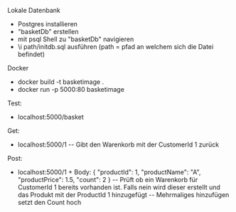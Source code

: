 Lokale Datenbank

- Postgres installieren
- "basketDb" erstellen
- mit psql Shell zu "basketDb" navigieren
- \i path/initdb.sql ausführen (path = pfad an welchem sich die Datei befindet)

Docker
- docker build -t basketimage .
- docker run -p 5000:80 basketimage

Test:
- localhost:5000/basket

Get:
- localhost:5000/1
-- Gibt den Warenkorb mit der CustomerId 1 zurück

Post:
- localhost:5000/1 + Body: { "productId": 1, "productName": "A", "productPrice": 1.5, "count": 2 }
-- Prüft ob ein Warenkorb für CustomerId 1 bereits vorhanden ist. Falls nein wird dieser erstellt und das Produkt mit der ProductId 1 hinzugefügt
-- Mehrmaliges hinzufügen setzt den Count hoch



